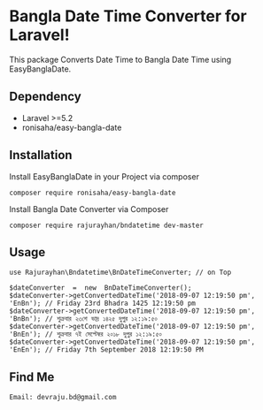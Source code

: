 # Bangla Date Time Converter for Laravel!

This package Converts Date Time to Bangla Date Time using EasyBanglaDate. 


## Dependency

 -  Laravel >=5.2 
 - ronisaha/easy-bangla-date

## Installation

Install EasyBanglaDate in your Project via composer

    composer require ronisaha/easy-bangla-date
Install Bangla Date Converter via Composer

    composer require rajurayhan/bndatetime dev-master

## Usage

    use Rajurayhan\Bndatetime\BnDateTimeConverter; // on Top
    
    $dateConverter  =  new  BnDateTimeConverter();
    $dateConverter->getConvertedDateTime('2018-09-07 12:19:50 pm',  'EnBn'); // Friday 23rd Bhadra 1425 12:19:50 pm
    $dateConverter->getConvertedDateTime('2018-09-07 12:19:50 pm',  'BnBn'); // শুক্রবার ২৩শে ভাদ্র ১৪২৫ দুপুর ১২:১৯:৫০
    $dateConverter->getConvertedDateTime('2018-09-07 12:19:50 pm',  'BnEn'); // শুক্রবার ৭ই সেপ্টেম্বর ২০১৮ দুপুর ১২:১৯:৫০
    $dateConverter->getConvertedDateTime('2018-09-07 12:19:50 pm',  'EnEn'); // Friday 7th September 2018 12:19:50 PM

## Find Me
	Email: devraju.bd@gmail.com 
